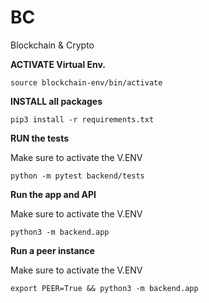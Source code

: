 # BC

Blockchain & Crypto

**ACTIVATE Virtual Env.**

```
source blockchain-env/bin/activate
```

**INSTALL all packages**

```
pip3 install -r requirements.txt
```

**RUN the tests**

Make sure to activate the V.ENV

```
python -m pytest backend/tests
```

**Run the app and API**

Make sure to activate the V.ENV

```
python3 -m backend.app
```

**Run a peer instance**

Make sure to activate the V.ENV

```
export PEER=True && python3 -m backend.app
```
